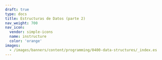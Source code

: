 ```yaml
---
draft: true
type: docs
title: Estructuras de Datos (parte 2)
nav_weight: 700
nav_icon:
  vendor: simple-icons
  name: instructure
  color: 'orange'
images:
  - /images/banners/content/programming/0400-data-structures/_index.es.png
---
```

